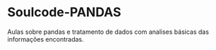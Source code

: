 # Soulcode-PANDAS
Aulas sobre pandas e tratamento de dados com analises básicas das informações encontradas.
